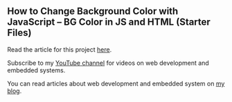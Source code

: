## How to Change Background Color with JavaScript – BG Color in JS and HTML (Starter Files)

Read the article for this project [here]().

Subscribe to my [YouTube channel](https://www.youtube.com/@Ihechikara) for videos on web development and embedded systems.

You can read articles about web development and embedded system on [my blog](https://ihechikara.com/).